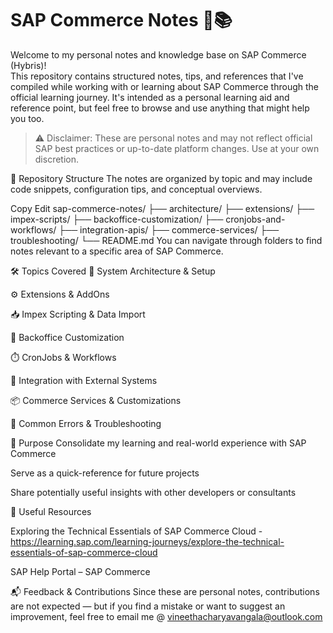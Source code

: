 # SAP Commerce Notes 🛒📚

Welcome to my personal notes and knowledge base on SAP Commerce (Hybris)! <br>
This repository contains structured notes, tips, and references that I've compiled while working with or learning about SAP Commerce through the official learning journey. It's intended as a personal learning aid and reference point, but feel free to browse and use anything that might help you too.

> ⚠️ Disclaimer: These are personal notes and may not reflect official SAP best practices or up-to-date platform changes. Use at your own discretion.

📂 Repository Structure
The notes are organized by topic and may include code snippets, configuration tips, and conceptual overviews.

Copy
Edit
sap-commerce-notes/
├── architecture/
├── extensions/
├── impex-scripts/
├── backoffice-customization/
├── cronjobs-and-workflows/
├── integration-apis/
├── commerce-services/
├── troubleshooting/
└── README.md
You can navigate through folders to find notes relevant to a specific area of SAP Commerce.

🛠 Topics Covered
📐 System Architecture & Setup

⚙️ Extensions & AddOns

📥 Impex Scripting & Data Import

🧩 Backoffice Customization

⏱️ CronJobs & Workflows

🔌 Integration with External Systems

📦 Commerce Services & Customizations

🐛 Common Errors & Troubleshooting

🧠 Purpose
Consolidate my learning and real-world experience with SAP Commerce

Serve as a quick-reference for future projects

Share potentially useful insights with other developers or consultants

📌 Useful Resources

Exploring the Technical Essentials of SAP Commerce Cloud - https://learning.sap.com/learning-journeys/explore-the-technical-essentials-of-sap-commerce-cloud

SAP Help Portal – SAP Commerce


📬 Feedback & Contributions
Since these are personal notes, contributions are not expected — but if you find a mistake or want to suggest an improvement, feel free to email me @ vineethacharyavangala@outlook.com


